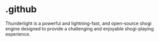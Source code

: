 # .github
Thunderlight is a powerful and lightning-fast, and open-source shogi engine designed to provide a challenging and enjoyable shogi-playing experience.
